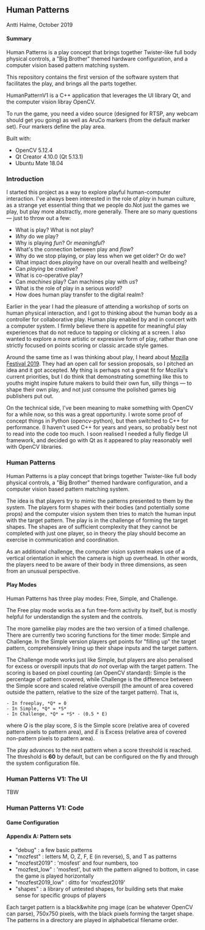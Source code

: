 ## Human Patterns

Antti Halme, October 2019

#### Summary

Human Patterns is a play concept that brings together Twister-like full body physical controls, a "Big Brother" themed hardware configuration, and a computer vision based pattern matching system.

This repository contains the first version of the software system that facilitates the play, and brings all the parts together.

HumanPatternV1 is a C++ application that leverages the UI library Qt, and the computer vision libray OpenCV.

To run the game, you need a video source (designed for RTSP, any webcam should get you going) as well as AruCo markers (from the default marker set). Four markers define the play area.

Built with:
- OpenCV 5.12.4
- Qt Creator 4.10.0 (Qt 5.13.1)
- Ubuntu Mate 18.04

### Introduction

I started this project as a way to explore playful human-computer interaction. I've always been interested in the role of *play* in human culture, as a strange yet essential thing that we people do.Not just the games we play, but play more abstractly, more generally. There are so many questions — just to throw out a few:

- What is play? What is not play?
- *Why* do we play?
- Why is playing *fun*? Or *meaningful*?
- What's the connection between play and *flow*?
- Why do we stop playing, or play less when we get older? Or do we?
- What impact does *playing* have on our overall health and wellbeing?
- Can *playing* be creative?
- What is co-operative play?
- Can *machines* play? Can machines play with *us*?
- What is the role of play in a serious world?
- How does human play transfer to the digital realm?

Earlier in the year I had the pleasure of attending a workshop of sorts on human physical interaction, and I got to thinking about the human body as a controller for collaborative play. Human play enabled by and in concert with a computer system. I firmly believe there is appetite for meaningful play experiences that do not reduce to tapping or clicking at a screen. I also wanted to explore a more artistic or expressive form of play, rather than one strictly focused on points scoring or classic arcade style games.

Around the same time as I was thinking about play, I heard about [Mozilla Festival 2019](https://www.mozillafestival.org/en/). They had an open call for session proposals, so I pitched an idea and it got accepted. My thing is perhaps not a great fit for Mozilla's current priorities, but I do think that demonstrating something like this to youths might inspire future makers to build their own fun, silly things — to shape their own play, and not just consume the polished games big publishers put out.

On the technical side, I've been meaning to make something with OpenCV for a while now, so this was a great opportunity. I wrote some proof of concept things in Python (opencv-python), but then switched to C++ for performance. (I haven't used C++ for years and years, so probably best not to read into the code too much. I soon realised I needed a fully fledge UI framework, and decided go with Qt as it appeared to play reasonably well with OpenCV libraries.

### Human Patterns

Human Patterns is a play concept that brings together Twister-like full body physical controls, a "Big Brother" themed hardware configuration, and a computer vision based pattern matching system.

The idea is that players try to mimic the patterns presented to them by the system. The players form shapes with their bodies (and potentially some props) and the computer vision system then tries to match the human input with the target pattern. The play is in the challenge of forming the target shapes. The shapes are of sufficient complexity that they cannot be completed with just one player, so in theory the play should become an exercise in communication and coordination.

As an additional challenge, the computer vision system makes use of a vertical orientation in which the camera is high up overhead. In other words, the players need to be aware of their body in three dimensions, as seen from an unusual perspective.

#### Play Modes

Human Patterns has three play modes: Free, Simple, and Challenge.

The Free play mode works as a fun free-form activity by itself, but is mostly helpful for understandign the system and the controls. 

The more gamelike play modes are the two version of a timed challenge. There are currently two scoring functions for the timer mode: Simple and Challenge. In the Simple version players get points for "filling up" the target pattern, comprehensively lining up their shape inputs and the target pattern.

The Challenge mode works just like Simple, but players are also penalised for excess or overspill inputs that *do not* overlap with the target pattern. The scoring is based on pixel counting (an OpenCV standard): Simple is the percentage of pattern covered, while Challenge is the difference between the Simple score and scaled relative overspill (the amount of area covered outside the pattern, relative to the size of the target pattern). That is,

	- In freeplay, *Q* = 0
	- In Simple, *Q* = *S*
	- In Challenge, *Q* = *S* - (0.5 * E)

where *Q* is the play score, *S* is the Simple score (relative area of covered pattern pixels to pattern area), and *E* is Excess (relative area of covered non-pattern pixels to pattern area).

The play advances to the next pattern when a score threshold is reached. The threshold is **60** by default, but can be configured on the fly and through the system configuration file.


### Human Patterns V1: The UI 

TBW

### Human Patterns V1: Code

#### Game Configuration


#### Appendix A: Pattern sets

 - "debug" : a few basic patterns
 - "mozfest" : letters M, O, Z, F, E (in reverse), S, and T as patterns
 - "mozfest2019" : 'mosfest' and four numbers, too
 - "mozfest_low" : 'mosfest', but with the pattern aligned to bottom, in case the game is played horizontally
 - "mozfest2019_low" : ditto for 'mozfest2019'
 - "shapes" : a library of untested shapes, for building sets that make sense for specific groups of players
 
Each target pattern is a black&white png image (can be whatever OpenCV can parse), 750x750 pixels, with the black pixels forming the target shape. The patterns in a directory are played in alphabetical filename order.
